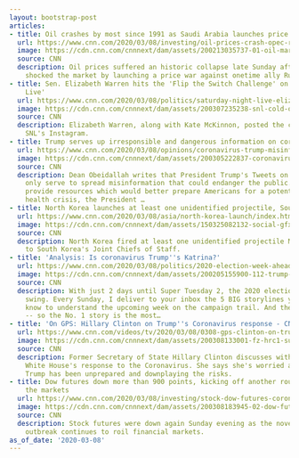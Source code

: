 ```yaml
---
layout: bootstrap-post
articles:
- title: Oil crashes by most since 1991 as Saudi Arabia launches price war
  url: https://www.cnn.com/2020/03/08/investing/oil-prices-crash-opec-russia-saudi-arabia/index.html
  image: https://cdn.cnn.com/cnnnext/dam/assets/200213035737-01-oil-market-coronavirus-file-super-tease.jpg
  source: CNN
  description: Oil prices suffered an historic collapse late Sunday after Saudi Arabia
    shocked the market by launching a price war against onetime ally Russia.
- title: Sen. Elizabeth Warren hits the 'Flip the Switch Challenge' on 'Saturday Night
    Live'
  url: https://www.cnn.com/2020/03/08/politics/saturday-night-live-elizabeth-warren-flipped-the-switch-trnd/index.html
  image: https://cdn.cnn.com/cnnnext/dam/assets/200307235238-snl-cold-open-warren-fox-super-tease.jpg
  source: CNN
  description: Elizabeth Warren, along with Kate McKinnon, posted the challenge on
    SNL's Instagram.
- title: Trump serves up irresponsible and dangerous information on coronavirus
  url: https://www.cnn.com/2020/03/08/opinions/coronavirus-trump-misinformation-twitter-obeidallah/index.html
  image: https://cdn.cnn.com/cnnnext/dam/assets/200305222837-coronavirus-miedo-super-tease.jpg
  source: CNN
  description: Dean Obeidallah writes that President Trump's Tweets on the coronavirus
    only serve to spread misinformation that could endanger the public. Rather than
    provide resources which would better prepare Americans for a potential public
    health crisis, the President …
- title: North Korea launches at least one unidentified projectile, South says
  url: https://www.cnn.com/2020/03/08/asia/north-korea-launch/index.html
  image: https://cdn.cnn.com/cnnnext/dam/assets/150325082132-social-gfx-breaking-news-super-tease.jpg
  source: CNN
  description: North Korea fired at least one unidentified projectile Monday, according
    to South Korea's Joint Chiefs of Staff.
- title: 'Analysis: Is coronavirus Trump''s Katrina?'
  url: https://www.cnn.com/2020/03/08/politics/2020-election-week-ahead/index.html
  image: https://cdn.cnn.com/cnnnext/dam/assets/200205155900-112-trump-lead-image-super-tease.jpg
  source: CNN
  description: With just 2 days until Super Tuesday 2, the 2020 election is in full
    swing. Every Sunday, I deliver to your inbox the 5 BIG storylines you need to
    know to understand the upcoming week on the campaign trail. And they're ranked
    -- so the No. 1 story is the most…
- title: 'On GPS: Hillary Clinton on Trump''s Coronavirus response - CNN Video'
  url: https://www.cnn.com/videos/tv/2020/03/08/0308-gps-clinton-on-trumps-coronavirus-response.cnn
  image: https://cdn.cnn.com/cnnnext/dam/assets/200308133001-fz-hrc1-super-tease.jpg
  source: CNN
  description: Former Secretary of State Hillary Clinton discusses with Fareed the
    White House's response to the Coronavirus. She says she's worried about how President
    Trump has been unprepared and downplaying the risks.
- title: Dow futures down more than 900 points, kicking off another rough week for
    the markets
  url: https://www.cnn.com/2020/03/08/investing/stock-dow-futures-coronavirus/index.html
  image: https://cdn.cnn.com/cnnnext/dam/assets/200308183945-02-dow-futures-0308-super-tease.jpg
  source: CNN
  description: Stock futures were down again Sunday evening as the novel coronavirus
    outbreak continues to roil financial markets.
as_of_date: '2020-03-08'
---
```


